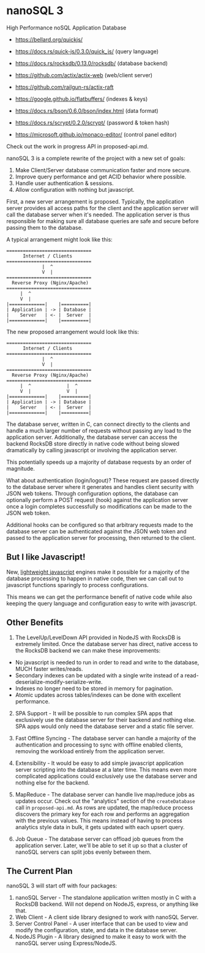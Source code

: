 # nanoSQL 3

High Performance noSQL Application Database

- https://bellard.org/quickjs/ 
- https://docs.rs/quick-js/0.3.0/quick_js/ (query language)

- https://docs.rs/rocksdb/0.13.0/rocksdb/ (database backend)
- https://github.com/actix/actix-web (web/client server)
- https://github.com/railgun-rs/actix-raft
- https://google.github.io/flatbuffers/ (indexes & keys)
- https://docs.rs/bson/0.6.0/bson/index.html (data format)
- https://docs.rs/scrypt/0.2.0/scrypt/ (password & token hash)
- https://microsoft.github.io/monaco-editor/ (control panel editor)

Check out the work in progress API in proposed-api.md.

nanoSQL 3 is a complete rewrite of the project with a new set of goals:

1. Make Client/Server database communication faster and more secure.
2. Improve query performance and get ACID behavior where possible.
3. Handle user authentication & sessions.
4. Allow configuration with nothing but javascript.

First, a new server arrangement is proposed.  Typically, the application server provides all access paths for the client and the application server will call the database server when it's needed.  The application server is thus responsible for making sure all database queries are safe and secure before passing them to the database.

A typical arrangement might look like this:

```
===============================
      Internet / Clients
===============================
             |  ^
             V  |
===============================
  Reverse Proxy (Nginx/Apache)
===============================
     |  ^       
     V  |           
|=============|    |==========|
| Application | -> | Database |
|    Server   | <- |  Server  |
|=============|    |==========|
```

The new proposed arrangement would look like this:

```
===============================
      Internet / Clients
===============================
             |  ^
             V  |
===============================
  Reverse Proxy (Nginx/Apache)
===============================
     |  ^             |  ^
     V  |             V  |
|=============|    |==========|
| Application | -> | Database |
|    Server   | <- |  Server  |
|=============|    |==========|
```

The database server, written in C, can connect directly to the clients and handle a much larger number of requests without passing any load to the application server.  Additionally, the database server can access the backend RocksDB store directly in native code without being slowed dramatically by calling javascript or involving the application server.

This potentially speeds up a majority of database requests by an order of magnitude.

What about authentication (login/logout)?  These request are passed directly to the database server where it generates and handles client security with JSON web tokens.  Through configuration options, the database can optionally perform a POST request (hook) against the application server once a login completes successfully so modifications can be made to the JSON web token.  

Additional hooks can be configured so that arbitrary requests made to the database server can be authenticated against the JSON web token and passed to the application server for processing, then returned to the client.

## But I like Javascript!

New, [lightweight javascript](https://bellard.org/quickjs/) engines make it possible for a majority of the database processing to happen in native code, then we can call out to javascript functions sparingly to process configurations.

This means we can get the performance benefit of native code while also keeping the query language and configuration easy to write with javascript.

## Other Benefits

1. The LevelUp/LevelDown API provided in NodeJS with RocksDB is extremely limited.  Once the database server has direct, native access to the RocksDB backend we can make these improvements:
- No javascript is needed to run in order to read and write to the database, MUCH faster writes/reads.
- Secondary indexes can be updated with a single write instead of a read-deserialize-modify-serialize-write.
- Indexes no longer need to be stored in memory for pagination.
- Atomic updates across tables/indexes can be done with excellent performance.

2. SPA Support - It will be possible to run complex SPA apps that exclusively use the database server for their backend and nothing else.  SPA apps would only need the database server and a static file server.

3. Fast Offline Syncing - The database server can handle a majority of the authentication and processing to sync with offline enabled clients, removing the workload entirely from the application server.

4. Extensibility - It would be easy to add simple javascript application server scripting into the database at a later time.  This means even more complicated applications could exclusively use the database server and nothing else for the backend. 

5. MapReduce - The database server can handle live map/reduce jobs as updates occur.  Check out the "analytics" section of the `createDatabase` call in `proposed-api.md`.  As rows are updated, the map/reduce process discovers the primary key for each row and performs an aggregation with the previous values.  This means instead of having to process analytics style data in bulk, it gets updated with each upsert query.

6. Job Queue - The database server can offload job queues from the application server.  Later, we'll be able to set it up so that a cluster of nanoSQL servers can split jobs evenly between them.

## The Current Plan
nanoSQL 3 will start off with four packages:
1. nanoSQL Server - The standalone application written mostly in C with a RocksDB backend.  Will not depend on NodeJS, express, or anything like that.
2. Web Client - A client side library designed to work with nanoSQL Server.
3. Server Control Panel - A user interface that can be used to view and modify the configuration, state, and data in the database server.
4. NodeJS Plugin - A library designed to make it easy to work with the nanoSQL server using Express/NodeJS.